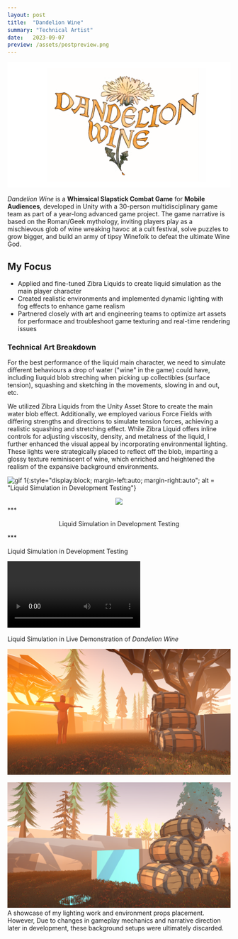 ```yaml
---
layout: post
title:  "Dandelion Wine"
summary: "Technical Artist"
date:   2023-09-07
preview: /assets/postpreview.png
---
```


![Picture 1](/assets/Dandelion_Wine/DW_front_pic.png)

*Dandelion Wine* is a **Whimsical Slapstick Combat Game** for **Mobile Audiences**, developed in Unity with a 30-person multidisciplinary game team as part of a year-long advanced game project. The game narrative is based on the Roman/Geek mythology, inviting players play as a mischievous glob of wine wreaking havoc at a cult festival, solve puzzles to grow bigger, and build an army of tipsy Winefolk to defeat the ultimate Wine God.

## My Focus

* Applied and fine-tuned Zibra Liquids to create liquid simulation as the main player character
* Created realistic environments and implemented dynamic lighting with fog effects to enhance game realism
* Partnered closely with art and engineering teams to optimize art assets for performace and troubleshoot game texturing and real-time rendering issues


### Technical Art Breakdown

For the best performance of the liquid main character, we need to simulate different behaviours a drop of water ("wine" in the game) could have, including liuquid blob streching when picking up collectibles (surface tension), squashing and sketching in the movements, slowing in and out, etc. 

We utilized Zibra Liquids from the Unity Asset Store to create the main water blob effect. Additionally, we employed various Force Fields with differing strengths and directions to simulate tension forces, achieving a realistic squashing and stretching effect. While Zibra Liquid offers inline controls for adjusting viscosity, density, and metalness of the liquid, I further enhanced the visual appeal by incorporating environmental lighting. These lights were strategically placed to reflect off the blob, imparting a glossy texture reminiscent of wine, which enriched and heightened the realism of the expansive background environments.

![gif 1](/assets/Dandelion_Wine/DW_liquid_gif.gif){:style="display:block; margin-left:auto; margin-right:auto"; alt = "Liquid Simulation in Development Testing"}

<div style="text-align: center;">
         <img width="600" src="/assets/Dandelion_Wine/DW_liquid_gif.gif">
</div>
<!--Centered Image End-->
***<p style="text-align: center;">Liquid Simulation in Development Testing
</p>***

Liquid Simulation in Development Testing

![Video 2](/assets/Dandelion_Wine/DW_liquid2.mov)

Liquid Simulation in Live Demonstration of *Dandelion Wine*

![Picture 2](/assets/Dandelion_Wine/DW_older2.png)

![Picture 3](/assets/Dandelion_Wine/DW_older3.png)
A showcase of my lighting work and environment props placement. However, Due to changes in gameplay mechanics and narrative direction later in development, these background setups were ultimately discarded.